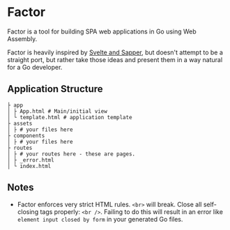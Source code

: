 # Factor

Factor is a tool for building SPA web applications in Go using Web Assembly.

Factor is heavily inspired by [Svelte and Sapper](https://sapper.svelte.technology/guide#getting-started), but doesn't attempt to be a straight port, but rather take those ideas and present them in a way natural for a Go developer.

## Application Structure

```
├ app
│ ├ App.html # Main/initial view
│ └ template.html # application template
├ assets
│ ├ # your files here
├ components 
│ ├ # your files here
├ routes
│ ├ # your routes here - these are pages.
│ ├ _error.html
│ └ index.html
```

## Notes

* Factor enforces very strict HTML rules.  `<br>` will break.  Close all self-closing tags properly: `<br />`.  Failing to do this will result in an error like `element input closed by form` in your generated Go files.